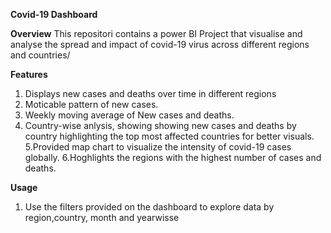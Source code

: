 ******Covid-19 Dashboard******

**Overview**
This repositori contains a power BI Project that visualise and analyse the spread and impact of covid-19 virus
across different regions and countries/

****Features****
1. Displays new cases and deaths over time in different regions
2. Moticable pattern of new cases.
3. Weekly moving average of New cases and deaths.
4. Country-wise anlysis, showing showing new cases and deaths by country highlighting the top most
   affected countries for better visuals.
5.Provided map chart to visualize the intensity of covid-19 cases globally.
6.Hoghlights the regions with the highest number of cases and deaths.

****Usage****
1. Use the filters provided on the dashboard to explore data by region,country,
 month and yearwisse
